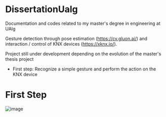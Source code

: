 # DissertationUalg

Documentation and codes related to my master's degree in engineering at UAlg

Gesture detection through pose estimation (https://cv.gluon.ai/) and interaction / control of KNX devices (https://xknx.io/).

Project still under development depending on the evolution of the master's thesis project
- First step: Recognize a simple gesture and perform the action on the KNX device




# First Step
![image](https://user-images.githubusercontent.com/57962005/103250858-ee1be300-496d-11eb-8c96-eb42bbd327b6.png)
